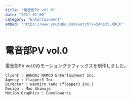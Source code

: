 ```yaml
---
title: "電音部PV vol.0"
date: "2021-02-06"
category: "Entertainment"
embed: "https://www.youtube.com/watch?v=5AKsx5LXbCA"
---
```


# 電音部PV vol.0

電音部PV vol.0のモーショングラフィックスを制作しました。

```plaintext
Client : BANDAI NAMCO Entertainment Inc.
Agency : flapper3 Inc.
Director : Naohiro Yako (flapper3 Inc.)
Design : Mao Shimojo
Motion Graphics : Cumuloworks
```
